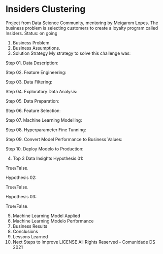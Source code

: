 # Insiders Clustering
Project from Data Science Community, mentoring by Meigarom Lopes. The business problem is selecting customers to create a loyalty program called Insiders.
Status: on going
1. Business Problem.
2. Business Assumptions.
3. Solution Strategy
My strategy to solve this challenge was:

Step 01. Data Description:

Step 02. Feature Engineering:

Step 03. Data Filtering:

Step 04. Exploratory Data Analysis:

Step 05. Data Preparation:

Step 06. Feature Selection:

Step 07. Machine Learning Modelling:

Step 08. Hyperparameter Fine Tunning:

Step 09. Convert Model Performance to Business Values:

Step 10. Deploy Modelo to Production:

4. Top 3 Data Insights
Hypothesis 01:

True/False.

Hypothesis 02:

True/False.

Hypothesis 03:

True/False.

5. Machine Learning Model Applied
6. Machine Learning Modelo Performance
7. Business Results
8. Conclusions
9. Lessons Learned
10. Next Steps to Improve
LICENSE
All Rights Reserved - Comunidade DS 2021
